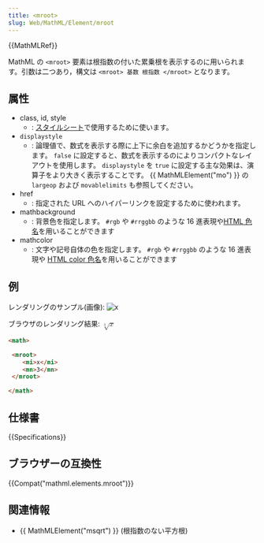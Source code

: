 ```yaml
---
title: <mroot>
slug: Web/MathML/Element/mroot
---
```


{{MathMLRef}}

MathML の `<mroot>` 要素は根指数の付いた累乗根を表示するのに用いられます。引数は二つあり，構文は `<mroot> 基数 根指数 </mroot>` となります。

## 属性

- class, id, style
  - : [スタイルシート](/ja/docs/Web/CSS)で使用するために使います。
- `displaystyle`
  - : 論理値で、数式を表示する際に上下に余白を追加するかどうかを指定します。 `false` に設定すると、数式を表示するのによりコンパクトなレイアウトを使用します。 `displaystyle` を `true` に設定する主な効果は、演算子をより大きく表示することです。 {{ MathMLElement("mo") }} の `largeop` および `movablelimits` も参照してください。
- href
  - : 指定された URL へのハイパーリンクを設定するために使われます。
- mathbackground
  - : 背景色を指定します。 `#rgb` や `#rrggbb` のような 16 進表現や[HTML 色名](/ja/docs/CSS/color_value#Color_Keywords)を用いることができます
- mathcolor
  - : 文字や記号自体の色を指定します。 `#rgb` や `#rrggbb` のような 16 進表現や [HTML color 色名](/ja/docs/CSS/color_value#Color_Keywords)を用いることができます

## 例

レンダリングのサンプル(画像): ![x](mroot.png)

ブラウザのレンダリング結果: <math><mroot><mi>x</mi> <mn>3</mn></mroot></math>

```html
<math>

 <mroot>
    <mi>x</mi>
    <mn>3</mn>
 </mroot>

</math>
```

## 仕様書

{{Specifications}}

## ブラウザーの互換性

{{Compat("mathml.elements.mroot")}}

## 関連情報

- {{ MathMLElement("msqrt") }} (根指数のない平方根)

